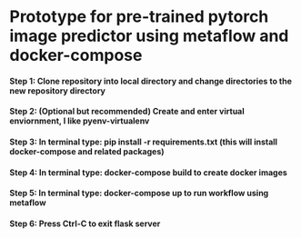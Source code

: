 # Prototype for pre-trained pytorch image predictor using metaflow and docker-compose


#### Step 1: Clone repository into local directory and change directories to the new repository directory
#### Step 2: (Optional but recommended) Create and enter virtual enviornment, I like pyenv-virtualenv
#### Step 3: In terminal type: pip install -r requirements.txt (this will install docker-compose and related packages)
#### Step 4: In terminal type: docker-compose build to create docker images
#### Step 5: In terminal type: docker-compose up to run workflow using metaflow
#### Step 6: Press Ctrl-C to exit flask server
